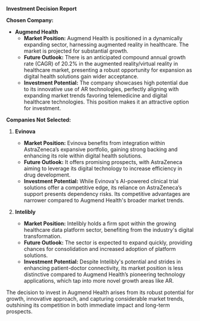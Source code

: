 **Investment Decision Report**

**Chosen Company:**
- **Augmend Health**
  - **Market Position:** Augmend Health is positioned in a dynamically expanding sector, harnessing augmented reality in healthcare. The market is projected for substantial growth.
  - **Future Outlook:** There is an anticipated compound annual growth rate (CAGR) of 20.2% in the augmented reality/virtual reality in healthcare market, presenting a robust opportunity for expansion as digital health solutions gain wider acceptance.
  - **Investment Potential:** The company showcases high potential due to its innovative use of AR technologies, perfectly aligning with expanding market trends favoring telemedicine and digital healthcare technologies. This position makes it an attractive option for investment.

**Companies Not Selected:**

1. **Evinova**
   - **Market Position:** Evinova benefits from integration within AstraZeneca’s expansive portfolio, gaining strong backing and enhancing its role within digital health solutions.
   - **Future Outlook:** It offers promising prospects, with AstraZeneca aiming to leverage its digital technology to increase efficiency in drug development.
   - **Investment Potential:** While Evinova's AI-powered clinical trial solutions offer a competitive edge, its reliance on AstraZeneca’s support presents dependency risks. Its competitive advantages are narrower compared to Augmend Health's broader market trends.

2. **Intelibly**
   - **Market Position:** Intelibly holds a firm spot within the growing healthcare data platform sector, benefiting from the industry's digital transformation.
   - **Future Outlook:** The sector is expected to expand quickly, providing chances for consolidation and increased adoption of platform solutions.
   - **Investment Potential:** Despite Intelibly's potential and strides in enhancing patient-doctor connectivity, its market position is less distinctive compared to Augmend Health’s pioneering technology applications, which tap into more novel growth areas like AR.

The decision to invest in Augmend Health arises from its robust potential for growth, innovative approach, and capturing considerable market trends, outshining its competition in both immediate impact and long-term prospects.